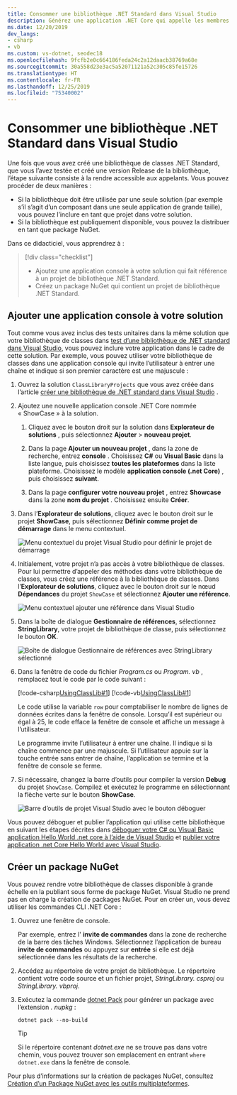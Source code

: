 ```yaml
---
title: Consommer une bibliothèque .NET Standard dans Visual Studio
description: Générez une application .NET Core qui appelle les membres d’une autre bibliothèque de classes avec Visual Studio 2019.
ms.date: 12/20/2019
dev_langs:
- csharp
- vb
ms.custom: vs-dotnet, seodec18
ms.openlocfilehash: 9fcfb2e0c664186feda24c2a12daacb38769a68e
ms.sourcegitcommit: 30a558d23e3ac5a52071121a52c305c85fe15726
ms.translationtype: HT
ms.contentlocale: fr-FR
ms.lasthandoff: 12/25/2019
ms.locfileid: "75340002"
---
```

# <a name="consume-a-net-standard-library-in-visual-studio"></a>Consommer une bibliothèque .NET Standard dans Visual Studio

Une fois que vous avez créé une bibliothèque de classes .NET Standard, que vous l’avez testée et créé une version Release de la bibliothèque, l’étape suivante consiste à la rendre accessible aux appelants. Vous pouvez procéder de deux manières :

- Si la bibliothèque doit être utilisée par une seule solution (par exemple s’il s’agit d’un composant dans une seule application de grande taille), vous pouvez l’inclure en tant que projet dans votre solution.
- Si la bibliothèque est publiquement disponible, vous pouvez la distribuer en tant que package NuGet.

Dans ce didacticiel, vous apprendrez à :
> [!div class="checklist"]
>
> - Ajoutez une application console à votre solution qui fait référence à un projet de bibliothèque .NET Standard.
> - Créez un package NuGet qui contient un projet de bibliothèque .NET Standard.

## <a name="add-a-console-app-to-your-solution"></a>Ajouter une application console à votre solution

Tout comme vous avez inclus des tests unitaires dans la même solution que votre bibliothèque de classes dans [test d’une bibliothèque de .NET standard dans Visual Studio](testing-library-with-visual-studio.md), vous pouvez inclure votre application dans le cadre de cette solution. Par exemple, vous pouvez utiliser votre bibliothèque de classes dans une application console qui invite l’utilisateur à entrer une chaîne et indique si son premier caractère est une majuscule :

1. Ouvrez la solution `ClassLibraryProjects` que vous avez créée dans l’article [créer une bibliothèque de .NET standard dans Visual Studio](library-with-visual-studio.md) .

1. Ajoutez une nouvelle application console .NET Core nommée « ShowCase » à la solution.

   1. Cliquez avec le bouton droit sur la solution dans **Explorateur de solutions** , puis sélectionnez **Ajouter** > **nouveau projet**.

   1. Dans la page **Ajouter un nouveau projet** , dans la zone de recherche, entrez **console** . Choisissez **C#** ou **Visual Basic** dans la liste langue, puis choisissez **toutes les plateformes** dans la liste plateforme. Choisissez le modèle **application console (.net Core)** , puis choisissez **suivant**.

   1. Dans la page **configurer votre nouveau projet** , entrez **Showcase** dans la zone **nom du projet** . Choisissez ensuite **Créer**.

1. Dans l’**Explorateur de solutions**, cliquez avec le bouton droit sur le projet **ShowCase**, puis sélectionnez **Définir comme projet de démarrage** dans le menu contextuel.

   ![Menu contextuel du projet Visual Studio pour définir le projet de démarrage](./media/consuming-library-with-visual-studio/set-startup-project-context-menu.png)

1. Initialement, votre projet n’a pas accès à votre bibliothèque de classes. Pour lui permettre d’appeler des méthodes dans votre bibliothèque de classes, vous créez une référence à la bibliothèque de classes. Dans l’**Explorateur de solutions**, cliquez avec le bouton droit sur le nœud **Dépendances** du projet `ShowCase` et sélectionnez **Ajouter une référence**.

   ![Menu contextuel ajouter une référence dans Visual Studio](./media/consuming-library-with-visual-studio/add-reference-context-menu.png)

1. Dans la boîte de dialogue **Gestionnaire de références**, sélectionnez **StringLibrary**, votre projet de bibliothèque de classe, puis sélectionnez le bouton **OK**.

   ![Boîte de dialogue Gestionnaire de références avec StringLibrary sélectionné](./media/consuming-library-with-visual-studio/manage-project-references.png)

1. Dans la fenêtre de code du fichier *Program.cs* ou *Program. vb* , remplacez tout le code par le code suivant :

   [!code-csharp[UsingClassLib#1](~/samples/snippets/csharp/getting_started/with_visual_studio_2017/showcase.cs)]
   [!code-vb[UsingClassLib#1](~/samples/snippets/core/tutorials/vb-library-with-visual-studio/showcase.vb)]

   Le code utilise la variable `row` pour comptabiliser le nombre de lignes de données écrites dans la fenêtre de console. Lorsqu’il est supérieur ou égal à 25, le code efface la fenêtre de console et affiche un message à l’utilisateur.

   Le programme invite l’utilisateur à entrer une chaîne. Il indique si la chaîne commence par une majuscule. Si l’utilisateur appuie sur la touche entrée sans entrer de chaîne, l’application se termine et la fenêtre de console se ferme.

1. Si nécessaire, changez la barre d’outils pour compiler la version **Debug** du projet `ShowCase`. Compilez et exécutez le programme en sélectionnant la flèche verte sur le bouton **ShowCase**.

   ![Barre d’outils de projet Visual Studio avec le bouton déboguer](./media/consuming-library-with-visual-studio/visual-studio-project-toolbar.png)

Vous pouvez déboguer et publier l’application qui utilise cette bibliothèque en suivant les étapes décrites dans [déboguer votre C# ou Visual Basic application Hello World .net core à l’aide de Visual Studio](debugging-with-visual-studio.md) et [publier votre application .net Core Hello World avec Visual Studio](publishing-with-visual-studio.md).

## <a name="create-a-nuget-package"></a>Créer un package NuGet

Vous pouvez rendre votre bibliothèque de classes disponible à grande échelle en la publiant sous forme de package NuGet. Visual Studio ne prend pas en charge la création de packages NuGet. Pour en créer un, vous devez utiliser les commandes CLI .NET Core :

1. Ouvrez une fenêtre de console.

   Par exemple, entrez l' **invite de commandes** dans la zone de recherche de la barre des tâches Windows. Sélectionnez l’application de bureau **invite de commandes** ou appuyez sur **entrée** si elle est déjà sélectionnée dans les résultats de la recherche.

1. Accédez au répertoire de votre projet de bibliothèque. Le répertoire contient votre code source et un fichier projet, *StringLibrary. csproj* ou *StringLibrary. vbproj*.

1. Exécutez la commande [dotnet Pack](../tools/dotnet-pack.md) pour générer un package avec l’extension *. nupkg* :

   ```dotnetcli
   dotnet pack --no-build
   ```

   > [!TIP]
   > Si le répertoire contenant *dotnet.exe* ne se trouve pas dans votre chemin, vous pouvez trouver son emplacement en entrant `where dotnet.exe` dans la fenêtre de console.

Pour plus d’informations sur la création de packages NuGet, consultez [Création d’un Package NuGet avec les outils multiplateformes](../deploying/creating-nuget-packages.md).
